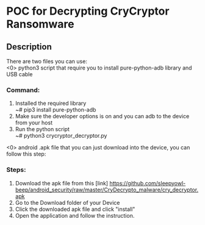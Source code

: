 # POC for Decrypting CryCryptor Ransomware

## Description
There are two files you can use:  
<0> python3 script that require you to install pure-python-adb library and USB cable
### Command:
1. Installed the required library  
~# pip3 install pure-python-adb  
2. Make sure the developer options is on and you can adb to the device from your host  
3. Run the python script  
~# python3 crycryptor_decryptor.py

<0> android .apk file that you can just download into the device, you can follow this step: 
### Steps:
1. Download the apk file from this [link] https://github.com/sleepyowl-beep/android_security/raw/master/CryDecrypto_malware/cry_decryptor.apk
2. Go to the Download folder of your Device
3. Click the downloaded apk file and click "install"
4. Open the application and follow the instruction.
